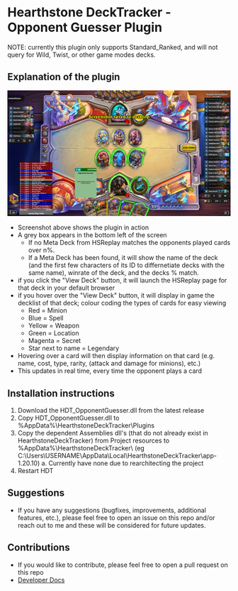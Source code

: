 # Hearthstone DeckTracker - Opponent Guesser Plugin

NOTE: currently this plugin only supports Standard_Ranked, and will not query for Wild, Twist, or other game modes decks.

## Explanation of the plugin

![InGameView](./Documents/Images/InGameView.png)

- Screenshot above shows the plugin in action
- A grey box appears in the bottom left of the screen
  - If no Meta Deck from HSReplay matches the opponents played cards over n%.
  - If a Meta Deck has been found, it will show the name of the deck (and the first few characters of its ID to differnetiate decks with the same name), winrate of the deck, and the decks % match.
- if you click the "View Deck" button, it will launch the HSReplay page for that deck in your default browser
- if you hover over the "View Deck" button, it will display in game the decklist of that deck; colour coding the types of cards for easy viewing
  - Red = Minion
  - Blue = Spell
  - Yellow = Weapon
  - Green = Location
  - Magenta = Secret
  - Star next to name = Legendary
- Hovering over a card will then display information on that card (e.g. name, cost, type, rarity, (attack and damage for minions), etc.)
- This updates in real time, every time the opponent plays a card

## Installation instructions

1. Download the HDT_OpponentGuesser.dll from the latest release
2. Copy HDT_OpponentGuesser.dll to %AppData%\HearthstoneDeckTracker\Plugins
3. Copy the dependent Assemblies dll's (that do not already exist in HearthstoneDeckTracker) from Project resources to %AppData%\HearthstoneDeckTracker\ (eg C:\Users\USERNAME\AppData\Local\HearthstoneDeckTracker\app-1.20.10\)
   a. Currently have none due to rearchitecting the project
4. Restart HDT

## Suggestions

- If you have any suggestions (bugfixes, improvements, additional features, etc.), please feel free to open an issue on this repo and/or reach out to me and these will be considered for future updates.

## Contributions

- If you would like to contribute, please feel free to open a pull request on this repo
- [Developer Docs](./Documents/DeveloperDocs.md)
